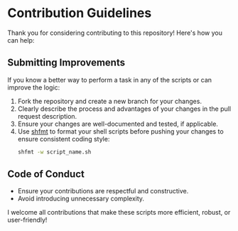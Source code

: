 # Contribution Guidelines  

Thank you for considering contributing to this repository! Here's how you can help:  

## Submitting Improvements  
If you know a better way to perform a task in any of the scripts or can improve the logic:  
1. Fork the repository and create a new branch for your changes.  
2. Clearly describe the process and advantages of your changes in the pull request description.  
3. Ensure your changes are well-documented and tested, if applicable.  
4. Use [shfmt](https://github.com/mvdan/sh) to format your shell scripts before pushing your changes to ensure consistent coding style:  
   ```bash
   shfmt -w script_name.sh
   ```

## Code of Conduct  
- Ensure your contributions are respectful and constructive.  
- Avoid introducing unnecessary complexity.  

I welcome all contributions that make these scripts more efficient, robust, or user-friendly!  
